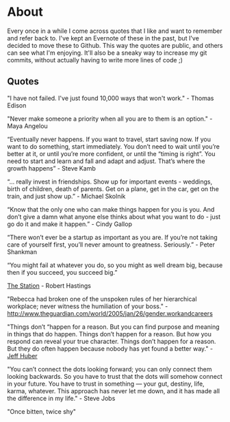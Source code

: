 # About

Every once in a while I come across quotes that I like and want to remember and refer back to. I've kept an Evernote of these in the past, but I've decided to move these to Github. This way the quotes are public, and others can see what I'm enjoying. It'll also be a sneaky way to increase my git commits, without actually having to write more lines of code ;)

## Quotes

"I have not failed. I've just found 10,000 ways that won't work." - Thomas Edison

"Never make someone a priority when all you are to them is an option." - Maya Angelou

“Eventually never happens. If you want to travel, start saving now. If you want to do something, start immediately. You don’t need to wait until you’re better at it, or until you’re more confident, or until the “timing is right”. You need to start and learn and fall and adapt and adjust. That’s where the growth happens” - Steve Kamb

“... really invest in friendships. Show up for important events - weddings, birth of children, death of parents. Get on a plane, get in the car, get on the train, and just show up.” - Michael Skolnik

“Know that the only one who can make things happen for you is you. And don’t give a damn what anyone else thinks about what you want to do - just go do it and make it happen.” - Cindy Gallop

“There won’t ever be a startup as important as you are. If you’re not taking care of yourself first, you’ll never amount to greatness. Seriously.” - Peter Shankman

“You might fail at whatever you do, so you might as well dream big, because then if you succeed, you succeed big.”

[The Station](http://www.gettysburg.edu/dotAsset/7da4f91e-3473-4e09-b383-0ad97a0b50d5.pdf) - Robert Hastings

"Rebecca had broken one of the unspoken rules of her hierarchical workplace; never witness the humiliation of your boss." - http://www.theguardian.com/world/2005/jan/26/gender.workandcareers

"Things don’t “happen for a reason. But you can find purpose and meaning in things that do happen. Things don’t happen for a reason. But how you respond can reveal your true character. Things don’t happen for a reason. But they do often happen because nobody has yet found a better way." - [Jeff Huber](https://medium.com/newco/find-a-better-way-19e9dde7a2fd#.kkwnwedi9)

"You can’t connect the dots looking forward; you can only connect them looking backwards. So you have to trust that the dots will somehow connect in your future. You have to trust in something — your gut, destiny, life, karma, whatever. This approach has never let me down, and it has made all the difference in my life." - Steve Jobs

"Once bitten, twice shy"
